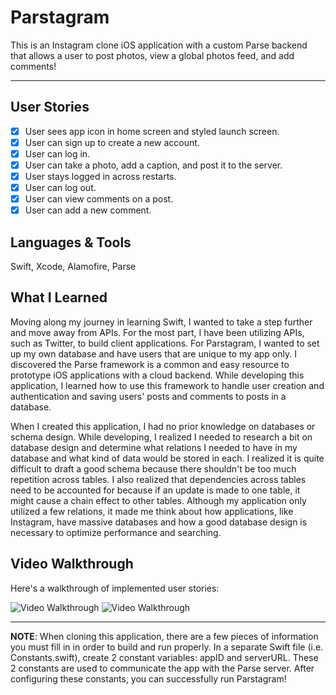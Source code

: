 # Parstagram 

This is an Instagram clone iOS application with a custom Parse backend that allows a user to post photos, view a global photos feed, and add comments!

---

## User Stories
- [X] User sees app icon in home screen and styled launch screen.
- [X] User can sign up to create a new account.
- [X] User can log in.
- [X] User can take a photo, add a caption, and post it to the server.
- [x] User stays logged in across restarts.
- [x] User can log out. 
- [x] User can view comments on a post.
- [x] User can add a new comment.

## Languages & Tools
Swift, Xcode, Alamofire, Parse

## What I Learned
Moving along my journey in learning Swift, I wanted to take a step further and move away from APIs. For the most part, I have been utilizing APIs, such as Twitter, to build client applications. For Parstagram, I wanted to set up my own database and have users that are unique to my app only. I discovered the Parse framework is a common and easy resource to prototype iOS applications with a cloud backend. While developing this application, I learned how to use this framework to handle user creation and authentication and saving users' posts and comments to posts in a database. 

When I created this application, I had no prior knowledge on databases or schema design. While developing, I realized I needed to research a bit on database design and determine what relations I needed to have in my database and what kind of data would be stored in each. I realized it is quite difficult to draft a good schema because there shouldn't be too much repetition across tables. I also realized that dependencies across tables need to be accounted for because if an update is made to one table, it might cause a chain effect to other tables. Although my application only utilized a few relations, it made me think about how applications, like Instagram, have massive databases and how a good database design is necessary to optimize performance and searching.


## Video Walkthrough
Here's a walkthrough of implemented user stories:

<img src='http://g.recordit.co/mt9DOyY9qg.gif' title='Video Walkthrough' width='' alt='Video Walkthrough' />
<img src='http://g.recordit.co/9ubhXjYxbR.gif' title='Video Walkthrough' width='' alt='Video Walkthrough' />

---
**NOTE**: When cloning this application, there are a few pieces of information you must fill in in order to build and run properly. In a separate Swift file (i.e. Constants.swift), create 2 constant variables: appID and serverURL. These 2 constants are used to communicate the app with the Parse server. After configuring these constants, you can successfully run Parstagram!
